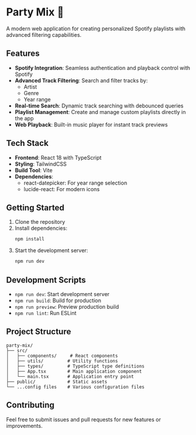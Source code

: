 # Party Mix 🎵

A modern web application for creating personalized Spotify playlists with advanced filtering capabilities.

## Features

- **Spotify Integration**: Seamless authentication and playback control with Spotify
- **Advanced Track Filtering**: Search and filter tracks by:
  - Artist
  - Genre
  - Year range
- **Real-time Search**: Dynamic track searching with debounced queries
- **Playlist Management**: Create and manage custom playlists directly in the app
- **Web Playback**: Built-in music player for instant track previews

## Tech Stack

- **Frontend**: React 18 with TypeScript
- **Styling**: TailwindCSS
- **Build Tool**: Vite
- **Dependencies**:
  - react-datepicker: For year range selection
  - lucide-react: For modern icons

## Getting Started

1. Clone the repository
2. Install dependencies:
   ```bash
   npm install
   ```
3. Start the development server:
   ```bash
   npm run dev
   ```

## Development Scripts

- `npm run dev`: Start development server
- `npm run build`: Build for production
- `npm run preview`: Preview production build
- `npm run lint`: Run ESLint

## Project Structure

```
party-mix/
├── src/
│   ├── components/     # React components
│   ├── utils/         # Utility functions
│   ├── types/         # TypeScript type definitions
│   ├── App.tsx        # Main application component
│   └── main.tsx       # Application entry point
├── public/            # Static assets
└── ...config files    # Various configuration files
```

## Contributing

Feel free to submit issues and pull requests for new features or improvements.
